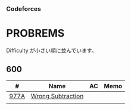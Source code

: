 ### Codeforces

# PROBREMS

Difficulty が小さい順に並んでいます。

## 600

| # | Name | AC | Memo |
| --- | --- | --- | --- |
| [977A](https://codeforces.com/problemset/problem/977/A) | [Wrong Subtraction](https://codeforces.com/problemset/problem/977/A) | | |
| | | | |
